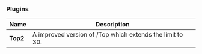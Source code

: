 ### Plugins
| Name | Description |
| ------------- | -----|
|  **Top2** | 	A improved version of /Top which extends the limit to 30.
